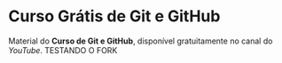 # Curso Grátis de Git e GitHub
Material do **Curso de Git e GitHub**, disponível gratuitamente no canal do *YouTube*.
TESTANDO O FORK
